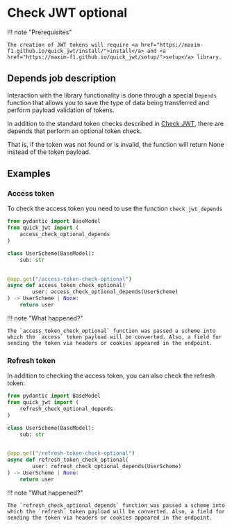 # Check JWT optional

!!! note "Prerequisites"

    The creation of JWT tokens will require <a href="https://maxim-f1.github.io/quick_jwt/install/">install</a> and <a href="https://maxim-f1.github.io/quick_jwt/setup/">setup</a> library. 

## Depends job description

Interaction with the library functionality is done through a special `Depends` function that allows you to save the type of data being transferred and perform payload validation of tokens.

In addition to the standard token checks described in <a href="https://maxim-f1.github.io/quick_jwt/usage/check_jwt/">Check JWT</a>, there are depends that perform an optional token check.

That is, if the token was not found or is invalid, the function will return None instead of the token payload.

## Examples

### Access token

To check the access token you need to use the function `check_jwt_depends`

```python
from pydantic import BaseModel
from quick_jwt import (
    access_check_optional_depends
)

class UserScheme(BaseModel):
    sub: str

    
@app.get("/access-token-check-optional")
async def access_token_check_optional(
        user: access_check_optional_depends(UserScheme)
) -> UserScheme | None:
    return user
```

!!! note "What happened?"

    The `access_token_check_optional` function was passed a scheme into which the `access` token payload will be converted. Also, a field for sending the token via headers or cookies appeared in the endpoint.

### Refresh token

In addition to checking the access token, you can also check the refresh token:

```python
from pydantic import BaseModel
from quick_jwt import (
    refresh_check_optional_depends
)

class UserScheme(BaseModel):
    sub: str

    
@app.get("/refresh-token-check-optional")
async def refresh_token_check_optional(
        user: refresh_check_optional_depends(UserScheme)
) -> UserScheme | None:
    return user
```

!!! note "What happened?"

    The `refresh_check_optional_depends` function was passed a scheme into which the `refresh` token payload will be converted. Also, a field for sending the token via headers or cookies appeared in the endpoint.
